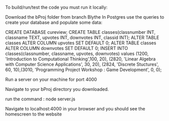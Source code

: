 To build/run/test the code you must run it locally:

Download the bProj folder from branch Blythe In Postgres use the queries to create your database and populate some data:

CREATE DATABASE cureview; CREATE TABLE classes(classnumber INT, classname TEXT, upvotes INT, downvotes INT, classid INT); ALTER TABLE classes ALTER COLUMN upvotes SET DEFAULT 0; ALTER TABLE classes ALTER COLUMN downvotes SET DEFAULT 0; INSERT INTO classes(classnumber, classname, upvotes, downvotes) values (1200, 'Introduction to Computational Thinking',100, 20), (2820, 'Linear Algebra with Computer Science Applications', 30, 20), (2824, 'Discrete Stuctures', 60, 10),(3010, 'Programming Project Workshop : Game Development', 0, 0);

Run a server on your machine for port 4000

Navigate to your bProj directory you downloaded.

run the command : node server.js

Navigate to localhost:4000 in your browser and you should see the homescreen to the website
